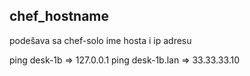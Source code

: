 ## chef_hostname

podešava sa chef-solo ime hosta i ip adresu

ping desk-1b => 127.0.0.1
ping desk-1b.lan => 33.33.33.10

